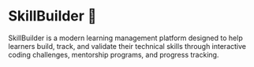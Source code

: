 # SkillBuilder 🧠

SkillBuilder is a modern learning management platform designed to help learners build, track, and validate their technical skills through interactive coding challenges, mentorship programs, and progress tracking.
